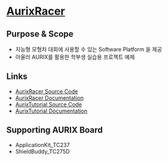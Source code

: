 # [AurixRacer](./docs/index.md)
## Purpose & Scope

* 지능형 모형차 대회에 사용할 수 있는 Software Platform 을 제공
* 아울러 AURIX를 활용한 학부생 실습용 프로젝트 예제

## Links

- [AurixRacer Source Code](https://github.com/realsosy/AurixRacer/)
- [AurixRacer Documentation](http://aurixracer.readthedocs.io/ko/latest/) 
- [AurixTutorial Source Code](https://github.com/realsosy/AurixTutorial/)
- [AurixTutorial Documentation](http://aurixtutorial.readthedocs.io/ko/latest/) 

## Supporting AURIX Board

- ApplicationKit_TC237
- ShieldBuddy_TC275D

